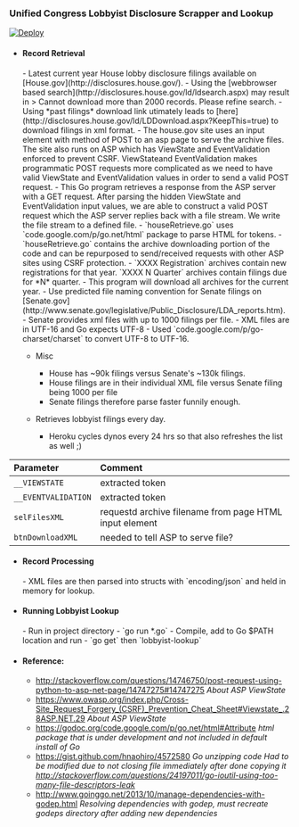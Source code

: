 <h3>Unified Congress Lobbyist Disclosure Scrapper and Lookup</h3>

[![Deploy](https://www.herokucdn.com/deploy/button.png)](https://heroku.com/deploy?template=https://github.com/ansonl/lobbyist-lookup)

- <h4>Record Retrieval</h4>
  - Latest current year House lobby disclosure filings available on [House.gov](http://disclosures.house.gov/).
    - Using the [webbrowser based search](http://disclosures.house.gov/ld/ldsearch.aspx) may result in
      > Cannot download more than 2000 records. Please refine search.
    - Using *past filings* download link utimately leads to [here](http://disclosures.house.gov/ld/LDDownload.aspx?KeepThis=true) to download filings in xml format.
      - The house.gov site uses an input element with method of POST to an asp page to serve the archive files. The site also runs on ASP which has ViewState and EventValidation enforced to prevent CSRF. ViewStateand EventValidation makes programmatic POST requests more complicated as we need to have valid ViewState and EventValidation values in order to send a valid POST request.
        - This Go program retrieves a response from the ASP server with a GET request. After parsing the hidden ViewState and EventValidation input values, we are able to construct a valid POST request which the ASP server replies back with a file stream. We write the file stream to a defined file.  
          - `houseRetrieve.go` uses `code.google.com/p/go.net/html` package to parse HTML for tokens.
          - `houseRetrieve.go` contains the archive downloading portion of the code and can be repurposed to send/received requests with other ASP sites using CSRF protection.
    - `XXXX Registration` archives contain new registrations for that year. `XXXX N Quarter` archives contain filings due for *N* quarter.
      - This program will download all archives for the current year.
  - Use predicted file naming convention for Senate filings on [Senate.gov](http://www.senate.gov/legislative/Public_Disclosure/LDA_reports.htm).
    - Senate provides xml files with up to 1000 filings per file.
      - XML files are in UTF-16 and Go expects UTF-8
        - Used `code.google.com/p/go-charset/charset` to convert UTF-8 to UTF-16.

  - Misc
    - House has ~90k filings versus Senate's ~130k filings.
    - House filings are in their individual XML file versus Senate filing being 1000 per file
    - Senate filings therefore parse faster funnily enough.

  - Retrieves lobbyist filings every day.
    - Heroku cycles dynos every 24 hrs so that also refreshes the list as well ;)

| Parameter | Comment |
| :--- | :--- |
| `__VIEWSTATE` | extracted token |
| `__EVENTVALIDATION` | extracted token |
| `selFilesXML` | requestd archive filename from page HTML input element|
| `btnDownloadXML` | needed to tell ASP to serve file? |


- <h4>Record Processing</h4>
  - XML files are then parsed into structs with `encoding/json` and held in memory for lookup.

- <h4>Running Lobbyist Lookup</h4>
  - Run in project directory
    - `go run *.go`
  - Compile, add to Go $PATH location and run
    - `go get` then `lobbyist-lookup`

- <h4>Reference:</h4>

  - http://stackoverflow.com/questions/14746750/post-request-using-python-to-asp-net-page/14747275#14747275 *About ASP ViewState*
  - https://www.owasp.org/index.php/Cross-Site_Request_Forgery_(CSRF)_Prevention_Cheat_Sheet#Viewstate_.28ASP.NET.29 *About ASP ViewState*
  - https://godoc.org/code.google.com/p/go.net/html#Attribute *html package that is under development and not included in default install of Go*
  - https://gist.github.com/hnaohiro/4572580 *Go unzipping code* *Had to be modified due to not closing file immediately after done copying it http://stackoverflow.com/questions/24197011/go-ioutil-using-too-many-file-descriptors-leak*
  - http://www.goinggo.net/2013/10/manage-dependencies-with-godep.html *Resolving dependencies with godep, must recreate godeps directory after adding new dependencies*
